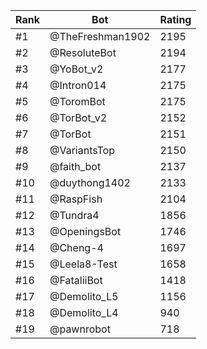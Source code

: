 Rank|Bot|Rating
---|---|---
#1|@TheFreshman1902|2195
#2|@ResoluteBot|2194
#3|@YoBot_v2|2177
#4|@Intron014|2175
#5|@ToromBot|2175
#6|@TorBot_v2|2152
#7|@TorBot|2151
#8|@VariantsTop|2150
#9|@faith_bot|2137
#10|@duythong1402|2133
#11|@RaspFish|2104
#12|@Tundra4|1856
#13|@OpeningsBot|1746
#14|@Cheng-4|1697
#15|@Leela8-Test|1658
#16|@FataliiBot|1418
#17|@Demolito_L5|1156
#18|@Demolito_L4|940
#19|@pawnrobot|718
